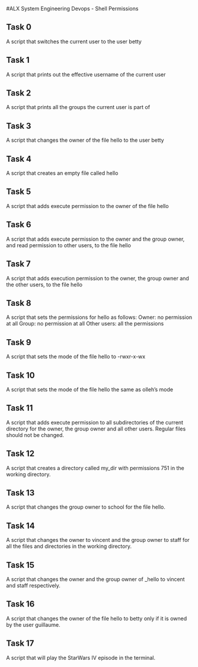 #ALX System Engineering Devops - Shell Permissions

## Task 0
A script that switches the current user to the user betty

## Task 1
A script that prints out the effective username of the current user

## Task 2
A script that prints all the groups the current user is part of

## Task 3
A script that changes the owner of the file hello to the user betty

## Task 4
A script that creates an empty file called hello

## Task 5
A script that adds execute permission to the owner of the file hello

## Task 6
A script that adds execute permission to the owner and the group owner, and read permission to other users, to the file hello

## Task 7
A script that adds execution permission to the owner, the group owner and the other users, to the file hello

## Task 8
A script that sets the permissions for hello as follows:
	Owner: no permission at all
	Group: no permission at all
	Other users: all the permissions

## Task 9
A script that sets the mode of the file hello to -rwxr-x-wx

## Task 10
A script that sets the mode of the file hello the same as olleh’s mode

## Task 11
A script that adds execute permission to all subdirectories of the current directory for the owner, the group owner and all other users. Regular files should not be changed.

## Task 12
A script that creates a directory called my_dir with permissions 751 in the working directory.

## Task 13
A script that changes the group owner to school for the file hello.

## Task 14
A script that changes the owner to vincent and the group owner to staff for all the files and directories in the working directory.

## Task 15
A script that changes the owner and the group owner of _hello to vincent and staff respectively.

## Task 16
A script that changes the owner of the file hello to betty only if it is owned by the user guillaume.

## Task 17
A script that will play the StarWars IV episode in the terminal.
